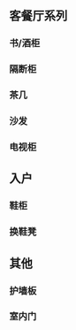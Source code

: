 ## 客餐厅系列

### 书/酒柜

### 隔断柜

### 茶几

### 沙发

### 电视柜

## 入户

### 鞋柜

### 换鞋凳

## 其他

### 护墙板

### 室内门



